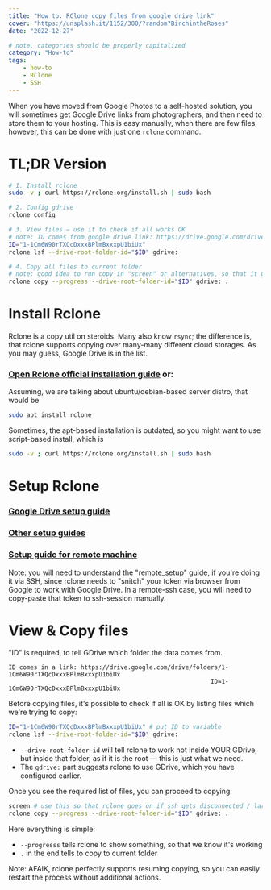 ```yaml
---
title: "How to: RClone copy files from google drive link"
cover: "https://unsplash.it/1152/300/?random?BirchintheRoses"
date: "2022-12-27"

# note, categories should be properly capitalized
category: "How-to"
tags:
    - how-to
    - RClone
    - SSH
---
```


When you have moved from Google Photos to a self-hosted solution, you will sometimes get Google Drive links from photographers, 
and then need to store them to your hosting. This is easy manually, when there are few files, however, this can be done with just one `rclone` command.

# TL;DR Version

```bash
# 1. Install rclone
sudo -v ; curl https://rclone.org/install.sh | sudo bash 

# 2. Config gdrive
rclone config 

# 3. View files — use it to check if all works OK
# note: ID comes from google drive link: https://drive.google.com/drive/folders/1-1Cm6W90rTXQcDxxxBPlmBxxxpU1biUx
ID="1-1Cm6W90rTXQcDxxxBPlmBxxxpU1biUx"
rclone lsf --drive-root-folder-id="$ID" gdrive: 

# 4. Copy all files to current folder
# note: good idea to run copy in "screen" or alternatives, so that it goes on if ssh disconnected
rclone copy --progress --drive-root-folder-id="$ID" gdrive: .
```

# Install Rclone

Rclone is a copy util on steroids. Many also know `rsync`; the difference is, that rclone supports copying over many-many different cloud storages. 
As you may guess, Google Drive is in the list.

### [Open Rclone official installation guide](https://rclone.org/install/) or:

Assuming, we are talking about ubuntu/debian-based server distro, that would be 

```bash
sudo apt install rclone
```

Sometimes, the apt-based installation is outdated, so you might want to use script-based install, which is<br>

```bash
sudo -v ; curl https://rclone.org/install.sh | sudo bash
```

# Setup Rclone

### [Google Drive setup guide](https://rclone.org/drive/)
### [Other setup guides](https://rclone.org/docs/#configure)
### [Setup guide for remote machine](https://rclone.org/remote_setup/)

Note: you will need to understand the "remote_setup" guide, if you're doing it via SSH, since rclone needs to "snitch" your token via browser from Google to work with Google Drive.
In a remote-ssh case, you will need to copy-paste that token to ssh-session manually.

# View & Copy files

"ID" is required, to tell GDrive which folder the data comes from. 

```
ID comes in a link: https://drive.google.com/drive/folders/1-1Cm6W90rTXQcDxxxBPlmBxxxpU1biUx
                                                        ID=1-1Cm6W90rTXQcDxxxBPlmBxxxpU1biUx
```

Before copying files, it's possible to check if all is OK by listing files which we're trying to copy:

```bash
ID="1-1Cm6W90rTXQcDxxxBPlmBxxxpU1biUx" # put ID to variable
rclone lsf --drive-root-folder-id="$ID" gdrive:
```

- `--drive-root-folder-id` will tell rclone to work not inside YOUR GDrive, but inside that folder, as if it is the root — this is just what we need.
- The `gdrive:` part suggests rclone to use GDrive, which you have configured earlier.

Once you see the required list of files, you can proceed to copying:

```bash
screen # use this so that rclone goes on if ssh gets disconnected / large list of files
rclone copy --progress --drive-root-folder-id="$ID" gdrive: .
```

Here everything is simple: 
- `--progresss` tells rclone to show something, so that we know it's working
- `.` in the end tells to copy to current folder

Note: AFAIK, rclone perfectly supports resuming copying, so you can easily restart the process without additional actions.
